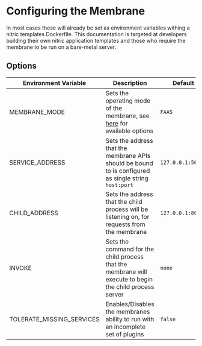 # Configuring the Membrane

In most cases these will already be set as environment variables withing a nitric templates Dockerfile. This documentation is targeted at developers building their own nitric application templates and those who require the membrane to be run on a bare-metal server.

## Options

| Environment Variable | Description | Default |
| --- | --- | --- |
| MEMBRANE_MODE | Sets the operating mode of the membrane, see [here](./operating-modes.md) for available options | `FAAS` | 
| SERVICE_ADDRESS | Sets the address that the membrane APIs should be bound to is configured as single string `host:port` | `127.0.0.1:50051` | 
| CHILD_ADDRESS | Sets the address that the child process will be listening on, for requests from the membrane | `127.0.0.1:8080` |
| INVOKE | Sets the command for the child process that the membrane will execute to begin the child process server | `none` |
| TOLERATE_MISSING_SERVICES | Enables/Disables the membranes ability to run with an incomplete set of plugins | `false` |
